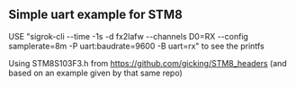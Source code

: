 
## Simple uart example for STM8

USE "sigrok-cli --time -1s -d fx2lafw --channels D0=RX --config samplerate=8m -P uart:baudrate=9600 -B uart=rx"
to see the printfs

Using STM8S103F3.h from https://github.com/gicking/STM8_headers
(and based on an example given by that same repo)
